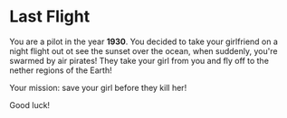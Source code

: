 # Last Flight

You are a pilot in the year **1930**. You decided to take your girlfriend on a night flight out ot see the sunset over the ocean, when suddenly, you're swarmed by air pirates! They take your girl from you and fly off to the nether regions of the Earth!

Your mission: save your girl before they kill her!

Good luck!